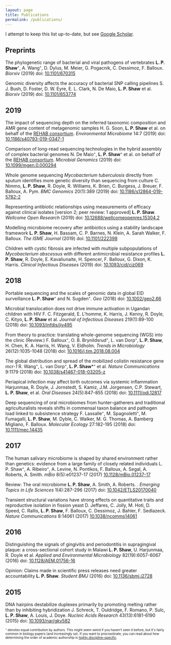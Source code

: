 ```yaml
---
layout: page
title: Publications
permalink: /publications/
---
```


I attempt to keep this list up-to-date, but see [Google Scholar](https://scholar.google.com/citations?user=oaQPy0EAAAAJ).

## Preprints

The phylogenetic range of bacterial and viral pathogens of vertebrates
**L. P. Shaw**⁺, A. Wang⁺, D. Dylus, M. Meier, G. Pogacnik, C. Dessimoz, F. Balloux. *Biorxiv* (2019) doi: [10.1101/670315](https://doi.org/10.1101/670315)

Genomic diversity affects the accuracy of bacterial SNP calling pipelines
S. J. Bush, D. Foster, D. W. Eyre, E. L. Clark, N. De Maio, **L. P. Shaw** et al. *Biorxiv* (2019) doi: [10.1101/653774](https://doi.org/10.1101/653774)


## 2019

The impact of sequencing depth on the inferred taxonomic composition and AMR gene content of metagenomic samples
H. G. Soon, **L. P. Shaw** et al. on behalf of the [REHAB consortium](http://modmedmicro.nsms.ox.ac.uk/rehab/). *Environmental Microbiome* 14:7 (2019) doi: [10.1186/s40793-019-0347-1](https://doi.org/10.1186/s40793-019-0347-1)

Comparison of long-read sequencing technologies in the hybrid assembly of complex bacterial genomes
N. De Maio⁺, **L. P. Shaw**⁺ et al. on behalf of the [REHAB consortium](http://modmedmicro.nsms.ox.ac.uk/rehab/). *Microbial Genomics* (2019) doi: [10.1099/mgen.0.000294](https://doi.org/10.1099/mgen.0.000294)

Whole genome sequencing *Mycobacterium tuberculosis* directly from sputum identifies more genetic diversity than sequencing from culture
C. Nimmo, **L. P. Shaw**, R. Doyle, R. Williams, K. Brien, C. Burgess, J. Breuer, F. Balloux, A. Pym. *BMC Genomics* 20(1):389 (2019) doi: [10.1186/s12864-019-5782-2](https://doi.org/10.1186/s12864-019-5782-2)

Representing antibiotic relationships using measurements of efficacy against clinical isolates [version 2; peer review: 1 approved]
**L. P. Shaw**. *Wellcome Open Research* (2019) doi: [10.12688/wellcomeopenres.15304.2](https://doi.org/10.1186/s12864-019-5782-2)

Modelling microbiome recovery after antibiotics using a stability landscape framework
**L. P. Shaw**, H. Bassam, C. P. Barnes, N. Klein, A. Sarah Walker, F. Balloux. *The ISME Journal* (2019) doi: [10.1101/222398](https://doi.org/10.1101/222398)

Children with cystic fibrosis are infected with multiple subpopulations of *Mycobacterium abscessus* with different antimicrobial resistance profiles
**L. P. Shaw**, R. Doyle, E. Kavaliunaite, H. Spencer, F. Balloux, G. Dixon, K. Harris. *Clinical Infectious Diseases* (2019) doi: [10.1093/cid/ciz069](https://doi.org/10.1093/cid/ciz069)


## 2018

Portable sequencing and the scales of genomic data in global EID surveillance
**L. P. Shaw**⁺ and N. Sugden⁺. *Geo* (2018) doi: [10.1002/geo2.66](https://doi.org/10.1002/geo2.66)

Microbial translocation does not drive immune activation in Ugandan children with HIV
F. C. Fitzgerald, E. L'homme, K. Harris, J. Kenny, R. Doyle, C. Kityo, **L. P. Shaw** et al. *Journal of Infectious Diseases* 219(1):89-100 (2018) doi: [10.1093/infdis/jiy495](https://doi.org/10.1093/infdis/jiy495)

From theory to practice: translating whole-genome sequencing (WGS) into the clinic
(Review.) F. Balloux⁺, O. B. Brynildsrud⁺, L. van Dorp⁺, **L. P. Shaw**, H. Chen,  K. A. Harris, H. Wang, V. Eldholm. *Trends in Microbiology* 26(12):1035-1048 (2018) doi: [10.1016/j.tim.2018.08.004](https://doi.org/10.1016/j.tim.2018.08.004)

The global distribution and spread of the mobilized colistin resistance gene *mcr-1*
R. Wang⁺, L. van Dorp⁺, **L. P. Shaw***⁺ et al. *Nature Communications* 9:1179 (2018) doi: [10.1038/s41467-018-03205-z](https://doi.org/10.1038/s41467-018-03205-z)

Periapical infection may affect birth outcomes via systemic inflammation
Harjunmaa, R. Doyle, J. Jornstedt, S. Kamiz, J.M. Jorgensen, C.P. Stewart, **L. P. Shaw**, et al. *Oral Diseases* 24(5):847-855 (2018) doi: [10.1111/odi.12817](https://doi.org/10.1111/odi.12817)

Deep sequencing of oral microbiomes from hunter-gatherers and traditional agriculturalists reveals shifts in commensal taxon balance and pathogen load linked to subsistence strategy
F. Lassalle⁺, M. Spagnoletti⁺, M. Fumagalli, **L. P. Shaw**, M. Dyble, C. Walker, M. G. Thomas, A. Bamberg Migliano, F. Balloux. *Molecular Ecology* 27:182-195 (2018) doi: [10.1111/mec.14435](https://doi.org/10.1111/mec.14435)


## 2017

 The human salivary microbiome is shaped by shared environment rather than genetics: evidence from a large family of closely related individuals
 L. P. Shaw⁺, A. Ribeiro⁺, A. Levine, N. Pontikos, F. Balloux, A. Segal, A. Roberts, A. Smith. *mBio* 8(5):e01237-17 (2017) [10.1128/mBio.01237-17](https://doi.org/10.1128/mBio.01237-17)

Review: The oral microbiome
**L. P. Shaw**, A. Smith, A. Roberts. . *Emerging Topics in Life Sciences* 1(4):287-296 (2017) doi: [10.1042/ETLS20170040](https://doi.org/10.1042/ETLS20170040)

Transient structural variations have strong effects on quantitative traits and reproductive isolation in fission yeast
D. Jeffares, C. Jolly, M. Hoti, D. Speed, C. Rallis, **L. P. Shaw**, F. Balloux, C. Dessimoz, J. Bahler, F. Sedlazeck. *Nature Communications* 8:14061 (2017) [10.1038/ncomms14061](https://doi.org/10.1038/ncomms14061)

## 2016

Distinguishing the signals of gingivitis and periodontitis in supragingival plaque: a cross-sectional cohort study in Malawi
**L. P. Shaw**, U. Harjunmaa, R. Doyle et al. *Applied and Environmental Microbiology* 82(19):6057-6067 (2016) doi: [10.1128/AEM.01756-16](https://doi.org/10.1128/AEM.01756-16)

Opinion: Claims made in scientific press releases need greater accountability
**L. P. Shaw**. *Student BMJ* (2016) doi: [10.1136/sbmj.i2728](https://doi.org/10.1136/sbmj.i2728)

## 2015

DNA hairpins destabilize duplexes primarily by promoting melting rather than by inhibiting hybridization
J. Schreck, T. Ouldridge, F. Romano, P. Sulc, **L. P. Shaw**, A. Louis, J. Doye. *Nucleic Acids Research* 43(13):6181-6190 (2015) doi: [10.1093/nar/gkv582](https://doi.org/10.1093/nar/gkv582)

<font size="1">⁺ denotes equal contribution by authors. This might seem weird if you haven't seen it before, but it's fairly common in biology papers (and increasingly so). If you want to procrastinate, you can read about how determining the order of academic authorship is [highly discipline-specific](https://en.wikipedia.org/wiki/Academic_authorship#Order_of_authors_in_a_list). </font>
